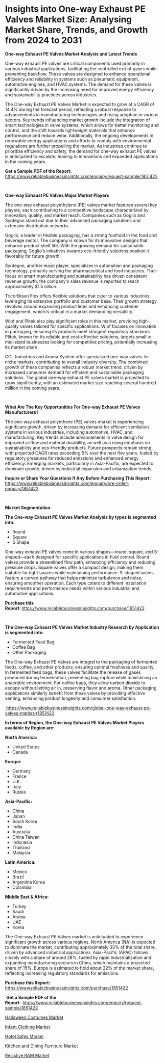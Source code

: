 <p><h1>Insights into One-way Exhaust PE Valves Market Size: Analysing Market Share, Trends, and Growth from 2024 to 2031</h1></p><p><strong>One-way Exhaust PE Valves Market Analysis and Latest Trends</strong></p>
<p><p>One-way exhaust PE valves are critical components used primarily in various industrial applications, facilitating the controlled exit of gases while preventing backflow. These valves are designed to enhance operational efficiency and reliability in systems such as pneumatic equipment, automotive engines, and HVAC systems. The demand for these valves is significantly driven by the increasing need for improved energy efficiency and sustainability practices across industries.</p><p>The One-way Exhaust PE Valves Market is expected to grow at a CAGR of 14.4% during the forecast period, reflecting a robust response to advancements in manufacturing technologies and rising adoption in various sectors. Key trends influencing market growth include the integration of smart technologies in valve systems, which allows for better monitoring and control, and the shift towards lightweight materials that enhance performance and reduce wear. Additionally, the ongoing developments in renewable energy applications and efforts to comply with environmental regulations are further propelling the market. As industries continue to prioritize efficiency and safety, the demand for one-way exhaust PE valves is anticipated to escalate, leading to innovations and expanded applications in the coming years.</p></p>
<p><strong>Get a Sample PDF of the Report:&nbsp;</strong> <a href="https://www.reliablebusinessinsights.com/enquiry/request-sample/1851422?utm_campaign=1726&utm_medium=2&utm_source=Github&utm_content=ia&utm_term=18102024&utm_id=one-way-exhaust-pe-valves">https://www.reliablebusinessinsights.com/enquiry/request-sample/1851422</a></p>
<p>&nbsp;</p>
<p><strong>One-way Exhaust PE Valves Major Market Players</strong></p>
<p><p>The one-way exhaust polyethylene (PE) valves market features several key players, each contributing to a competitive landscape characterized by innovation, quality, and market reach. Companies such as Goglio and Syntegon stand out due to their advanced packaging solutions and extensive distribution networks.</p><p>Goglio, a leader in flexible packaging, has a strong foothold in the food and beverage sector. The company is known for its innovative designs that enhance product shelf life. With the growing demand for sustainable packaging, Goglio's initiatives towards eco-friendly solutions position it favorably for future growth.</p><p>Syntegon, another major player, specializes in automation and packaging technology, primarily serving the pharmaceutical and food industries. Their focus on smart manufacturing and sustainability has driven consistent revenue growth; the company's sales revenue is reported to reach approximately $1.5 billion.</p><p>TricorBraun Flex offers flexible solutions that cater to various industries, leveraging its extensive portfolio and customer base. Their growth strategy revolves around expanding product lines and enhancing customer engagement, which is critical in a market demanding versatility.</p><p>Wipf and Plitek also play significant roles in this market, providing high-quality valves tailored for specific applications. Wipf focuses on innovation in packaging, ensuring its products meet stringent regulatory standards. Plitek, known for its reliable and cost-effective solutions, targets small to mid-sized businesses looking for competitive pricing, potentially increasing its market share.</p><p>CCL Industries and Aroma System offer specialized one-way valves for niche markets, contributing to overall industry diversity. The combined growth of these companies reflects a robust market trend, driven by increased consumer demand for efficient and sustainable packaging solutions. The global one-way exhaust PE valves market is projected to grow significantly, with an estimated market size reaching several hundred million in the coming years.</p></p>
<p>&nbsp;</p>
<p><strong>What Are The Key Opportunities For One-way Exhaust PE Valves Manufacturers?</strong></p>
<p><p>The one-way exhaust polyethene (PE) valves market is experiencing significant growth, driven by increasing demand for efficient ventilation systems in various industries, including automotive, HVAC, and manufacturing. Key trends include advancements in valve design for improved airflow and material durability, as well as a rising emphasis on sustainability and eco-friendly products. Future prospects remain strong, with projected CAGR rates exceeding 5% over the next five years, fueled by regulatory pressures for reduced emissions and enhanced energy efficiency. Emerging markets, particularly in Asia-Pacific, are expected to dominate growth, driven by industrial expansion and urbanization trends.</p></p>
<p><strong>Inquire or Share Your Questions If Any Before Purchasing This Report:</strong> <a href="https://www.reliablebusinessinsights.com/enquiry/pre-order-enquiry/1851422?utm_campaign=1726&utm_medium=2&utm_source=Github&utm_content=ia&utm_term=18102024&utm_id=one-way-exhaust-pe-valves">https://www.reliablebusinessinsights.com/enquiry/pre-order-enquiry/1851422</a></p>
<p>&nbsp;</p>
<p><strong>Market Segmentation</strong></p>
<p><strong>The One-way Exhaust PE Valves Market Analysis by types is segmented into:</strong></p>
<p><ul><li>Round</li><li>Square</li><li>S Shape</li></ul></p>
<p><p>One-way exhaust PE valves come in various shapes—round, square, and S-shaped—each designed for specific applications in fluid control. Round valves provide a streamlined flow path, enhancing efficiency and reducing pressure drops. Square valves offer a compact design, making them suitable for tight spaces while maintaining performance. S-shaped valves feature a curved pathway that helps minimize turbulence and noise, ensuring smoother operation. Each type caters to different installation requirements and performance needs within various industrial and automotive applications.</p></p>
<p><strong>Purchase this Report:&nbsp;</strong><a href="https://www.reliablebusinessinsights.com/purchase/1851422?utm_campaign=1726&utm_medium=2&utm_source=Github&utm_content=ia&utm_term=18102024&utm_id=one-way-exhaust-pe-valves">https://www.reliablebusinessinsights.com/purchase/1851422</a></p>
<p>&nbsp;</p>
<p><strong>The One-way Exhaust PE Valves Market Industry Research by Application is segmented into:</strong></p>
<p><ul><li>Fermented Feed Bag</li><li>Coffee Bag</li><li>Other Packaging</li></ul></p>
<p><p>The One-way Exhaust PE Valves are integral to the packaging of fermented feeds, coffee, and other products, ensuring optimal freshness and quality. In fermented feed bags, these valves facilitate the release of gases produced during fermentation, preventing bag rupture while maintaining an anaerobic environment. For coffee bags, they allow carbon dioxide to escape without letting air in, preserving flavor and aroma. Other packaging applications similarly benefit from these valves by providing effective venting, enhancing product longevity and consumer satisfaction.</p></p>
<p><a href="https://www.reliablebusinessinsights.com/global-one-way-exhaust-pe-valves-market-r1851422?utm_campaign=1726&utm_medium=2&utm_source=Github&utm_content=ia&utm_term=18102024&utm_id=one-way-exhaust-pe-valves">&nbsp;https://www.reliablebusinessinsights.com/global-one-way-exhaust-pe-valves-market-r1851422</a></p>
<p><strong>In terms of Region, the One-way Exhaust PE Valves Market Players available by Region are:</strong></p>
<p>
    <p> <strong> North America: </strong>
        <ul>
            <li>United States</li>
            <li>Canada</li>
        </ul>
        </p> 
    <p> <strong> Europe: </strong>
        <ul>
            <li>Germany</li>
            <li>France</li>
            <li>U.K.</li>
            <li>Italy</li>
            <li>Russia</li>
        </ul>
        </p> 
    <p> <strong> Asia-Pacific: </strong>
        <ul>
            <li>China</li>
            <li>Japan</li>
            <li>South Korea</li>
            <li>India</li>
            <li>Australia</li>
            <li>China Taiwan</li>
            <li>Indonesia</li>
            <li>Thailand</li>
            <li>Malaysia</li>
        </ul>
        </p> 
    <p> <strong> Latin America: </strong>
        <ul>
            <li>Mexico</li>
            <li>Brazil</li>
            <li>Argentina Korea</li>
            <li>Colombia</li>
        </ul>
        </p> 
    <p> <strong> Middle East & Africa: </strong>
        <ul>
            <li>Turkey</li>
            <li>Saudi</li>
            <li>Arabia</li>
            <li>UAE</li>
            <li>Korea</li>
        </ul>
    </p>
    </p>
<p><p>The One-way Exhaust PE Valves market is anticipated to experience significant growth across various regions. North America (NA) is expected to dominate the market, contributing approximately 30% of the total share, driven by advanced industrial applications. Asia-Pacific (APAC) follows closely with a share of around 28%, fueled by rapid industrialization and expanding manufacturing sectors in China, which maintains a projected share of 15%. Europe is estimated to hold about 22% of the market share, reflecting increasing regulatory standards for emissions.</p></p>
<p><strong>Purchase this Report: </strong><a href="https://www.reliablebusinessinsights.com/purchase/1851422?utm_campaign=1726&utm_medium=2&utm_source=Github&utm_content=ia&utm_term=18102024&utm_id=one-way-exhaust-pe-valves">https://www.reliablebusinessinsights.com/purchase/1851422</a></p>
<p>&nbsp;<strong>Get a Sample PDF of the Report:&nbsp;&nbsp;</strong><a href="https://www.reliablebusinessinsights.com/enquiry/request-sample/1851422?utm_campaign=1726&utm_medium=2&utm_source=Github&utm_content=ia&utm_term=18102024&utm_id=one-way-exhaust-pe-valves">https://www.reliablebusinessinsights.com/enquiry/request-sample/1851422</a></p>
<p><strong></strong></p>
<p><p><a href="https://www.linkedin.com/pulse/global-halloween-costumes-market-forecast-2024-2031-trends-rshwf?utm_campaign=1726&utm_medium=2&utm_source=Github&utm_content=ia&utm_term=18102024&utm_id=one-way-exhaust-pe-valves">Halloween Costumes Market</a></p><p><a href="https://www.linkedin.com/pulse/infant-clothing-market-trends-insights-type-application-snaff?utm_campaign=1726&utm_medium=2&utm_source=Github&utm_content=ia&utm_term=18102024&utm_id=one-way-exhaust-pe-valves">Infant Clothing Market</a></p><p><a href="https://www.linkedin.com/pulse/decoding-hotel-safes-industry-dynamics-strategic-imperatives-e0xwf?utm_campaign=1726&utm_medium=2&utm_source=Github&utm_content=ia&utm_term=18102024&utm_id=one-way-exhaust-pe-valves">Hotel Safes Market</a></p><p><a href="https://www.linkedin.com/pulse/kitchen-dining-furniture-market-essentials-key-players-demand-ygkgf?utm_campaign=1726&utm_medium=2&utm_source=Github&utm_content=ia&utm_term=18102024&utm_id=one-way-exhaust-pe-valves">Kitchen and Dining Furniture Market</a></p><p><a href="https://www.linkedin.com/pulse/resistive-ram-market-refracting-trends-consumer-behaviors-2024-2031-sosuc?utm_campaign=1726&utm_medium=2&utm_source=Github&utm_content=ia&utm_term=18102024&utm_id=one-way-exhaust-pe-valves">Resistive RAM Market</a></p></p>